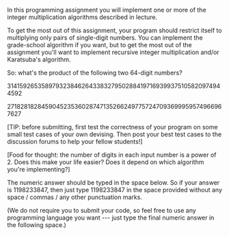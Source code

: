 In this programming assignment you will implement one or more of the integer multiplication algorithms described in lecture.

To get the most out of this assignment, your program should restrict itself to multiplying only pairs of single-digit numbers. You can implement the grade-school algorithm if you want, but to get the most out of the assignment you'll want to implement recursive integer multiplication and/or Karatsuba's algorithm.

So: what's the product of the following two 64-digit numbers?

3141592653589793238462643383279502884197169399375105820974944592

2718281828459045235360287471352662497757247093699959574966967627

[TIP: before submitting, first test the correctness of your program on some small test cases of your own devising. Then post your best test cases to the discussion forums to help your fellow students!]

[Food for thought: the number of digits in each input number is a power of 2. Does this make your life easier? Does it depend on which algorithm you're implementing?]

The numeric answer should be typed in the space below. So if your answer is 1198233847, then just type 1198233847 in the space provided without any space / commas / any other punctuation marks.

(We do not require you to submit your code, so feel free to use any programming language you want --- just type the final numeric answer in the following space.)
